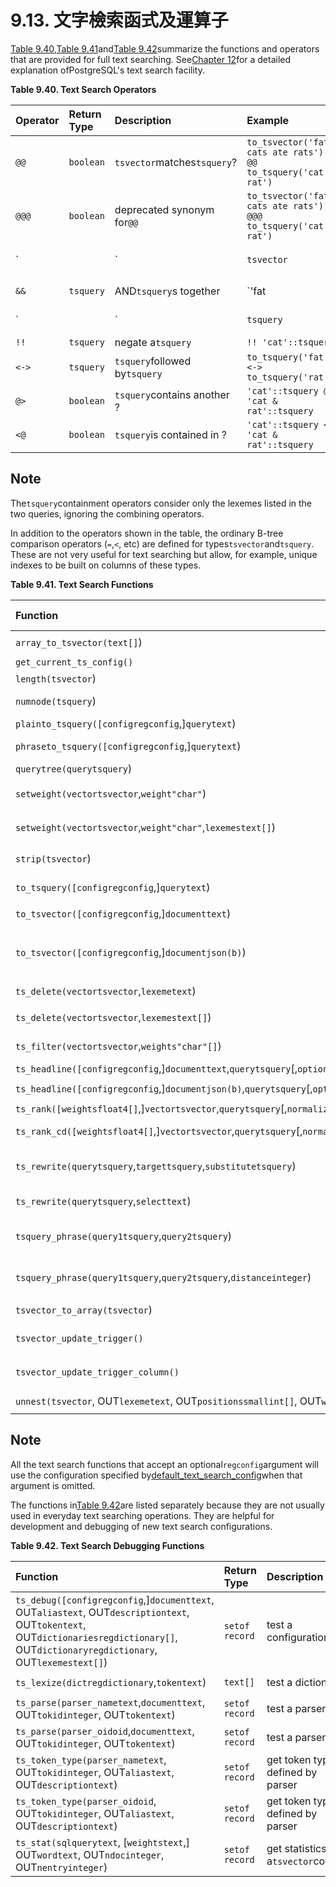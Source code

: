 # 9.13. 文字檢索函式及運算子

[Table 9.40](https://www.postgresql.org/docs/10/static/functions-textsearch.html#textsearch-operators-table),[Table 9.41](https://www.postgresql.org/docs/10/static/functions-textsearch.html#textsearch-functions-table)and[Table 9.42](https://www.postgresql.org/docs/10/static/functions-textsearch.html#textsearch-functions-debug-table)summarize the functions and operators that are provided for full text searching. See[Chapter 12](https://www.postgresql.org/docs/10/static/textsearch.html)for a detailed explanation ofPostgreSQL's text search facility.

**Table 9.40. Text Search Operators**

| Operator | Return Type | Description | Example | Result |  |  |  |  |  |  |  |
| :--- | :--- | :--- | :--- | :--- | :--- | :--- | :--- | :--- | :--- | :--- | :--- |
| `@@` | `boolean` | `tsvector`matches`tsquery`? | `to_tsvector('fat cats ate rats') @@ to_tsquery('cat & rat')` | `t` |  |  |  |  |  |  |  |
| `@@@` | `boolean` | deprecated synonym for`@@` | `to_tsvector('fat cats ate rats') @@@ to_tsquery('cat & rat')` | `t` |  |  |  |  |  |  |  |
| \` |  | \` | `tsvector` | concatenate`tsvector`s | \`'a:1 b:2'::tsvector |  | 'c:1 d:2 b:3'::tsvector\` | `'a':1 'b':2,5 'c':3 'd':4` |  |  |  |
| `&&` | `tsquery` | AND`tsquery`s together | \`'fat | rat'::tsquery && 'cat'::tsquery\` | \`\( 'fat' | 'rat' \) & 'cat'\` |  |  |  |  |  |
| \` |  | \` | `tsquery` | OR`tsquery`s together | \`'fat | rat'::tsquery |  | 'cat'::tsquery\` | \`\( 'fat' | 'rat' \) | 'cat'\` |
| `!!` | `tsquery` | negate a`tsquery` | `!! 'cat'::tsquery` | `!'cat'` |  |  |  |  |  |  |  |
| `<->` | `tsquery` | `tsquery`followed by`tsquery` | `to_tsquery('fat') <-> to_tsquery('rat')` | `'fat' <-> 'rat'` |  |  |  |  |  |  |  |
| `@>` | `boolean` | `tsquery`contains another ? | `'cat'::tsquery @> 'cat & rat'::tsquery` | `f` |  |  |  |  |  |  |  |
| `<@` | `boolean` | `tsquery`is contained in ? | `'cat'::tsquery <@ 'cat & rat'::tsquery` | `t` |  |  |  |  |  |  |  |

## Note

The`tsquery`containment operators consider only the lexemes listed in the two queries, ignoring the combining operators.

In addition to the operators shown in the table, the ordinary B-tree comparison operators \(`=`,`<`, etc\) are defined for types`tsvector`and`tsquery`. These are not very useful for text searching but allow, for example, unique indexes to be built on columns of these types.

**Table 9.41. Text Search Functions**

| Function | Return Type | Description | Example | Result |  |  |
| :--- | :--- | :--- | :--- | :--- | :--- | :--- |
| `array_to_tsvector(text[]`\) | `tsvector` | convert array of lexemes to`tsvector` | `array_to_tsvector('{fat,cat,rat}'::text[])` | `'cat' 'fat' 'rat'` |  |  |
| `get_current_ts_config()` | `regconfig` | get default text search configuration | `get_current_ts_config()` | `english` |  |  |
| `length(tsvector`\) | `integer` | number of lexemes in`tsvector` | `length('fat:2,4 cat:3 rat:5A'::tsvector)` | `3` |  |  |
| `numnode(tsquery`\) | `integer` | number of lexemes plus operators in`tsquery` | \`numnode\('\(fat & rat\) | cat'::tsquery\)\` | `5` |  |
| `plainto_tsquery([configregconfig`,\]`querytext`\) | `tsquery` | produce`tsquery`ignoring punctuation | `plainto_tsquery('english', 'The Fat Rats')` | `'fat' & 'rat'` |  |  |
| `phraseto_tsquery([configregconfig`,\]`querytext`\) | `tsquery` | produce`tsquery`that searches for a phrase, ignoring punctuation | `phraseto_tsquery('english', 'The Fat Rats')` | `'fat' <-> 'rat'` |  |  |
| `querytree(querytsquery`\) | `text` | get indexable part of a`tsquery` | `querytree('foo & ! bar'::tsquery)` | `'foo'` |  |  |
| `setweight(vectortsvector`,`weight"char"`\) | `tsvector` | assign`weight`_\_to each element of_`vector`\_ | `setweight('fat:2,4 cat:3 rat:5B'::tsvector, 'A')` | `'cat':3A 'fat':2A,4A 'rat':5A` |  |  |
| `setweight(vectortsvector`,`weight"char"`,`lexemestext[]`\) | `tsvector` | assign`weight`_\_to elements of_`vector`_that are listed in_`lexemes`\_ | `setweight('fat:2,4 cat:3 rat:5B'::tsvector, 'A', '{cat,rat}')` | `'cat':3A 'fat':2,4 'rat':5A` |  |  |
| `strip(tsvector`\) | `tsvector` | remove positions and weights from`tsvector` | `strip('fat:2,4 cat:3 rat:5A'::tsvector)` | `'cat' 'fat' 'rat'` |  |  |
| `to_tsquery([configregconfig`,\]`querytext`\) | `tsquery` | normalize words and convert to`tsquery` | `to_tsquery('english', 'The & Fat & Rats')` | `'fat' & 'rat'` |  |  |
| `to_tsvector([configregconfig`,\]`documenttext`\) | `tsvector` | reduce document text to`tsvector` | `to_tsvector('english', 'The Fat Rats')` | `'fat':2 'rat':3` |  |  |
| `to_tsvector([configregconfig`,\]`documentjson(b)`\) | `tsvector` | reduce each string value in the document to a`tsvector`, and then concatentate those in document order to produce a single`tsvector` | `to_tsvector('english', '{"a": "The Fat Rats"}'::json)` | `'fat':2 'rat':3` |  |  |
| `ts_delete(vectortsvector`,`lexemetext`\) | `tsvector` | remove given`lexeme`_\_from_`vector`\_ | `ts_delete('fat:2,4 cat:3 rat:5A'::tsvector, 'fat')` | `'cat':3 'rat':5A` |  |  |
| `ts_delete(vectortsvector`,`lexemestext[]`\) | `tsvector` | remove any occurrence of lexemes in`lexemes`_\_from_`vector`\_ | `ts_delete('fat:2,4 cat:3 rat:5A'::tsvector, ARRAY['fat','rat'])` | `'cat':3` |  |  |
| `ts_filter(vectortsvector`,`weights"char"[]`\) | `tsvector` | select only elements with given`weights`_\_from_`vector`\_ | `ts_filter('fat:2,4 cat:3b rat:5A'::tsvector, '{a,b}')` | `'cat':3B 'rat':5A` |  |  |
| `ts_headline([configregconfig`,\]`documenttext`,`querytsquery`\[,`optionstext`\]\) | `text` | display a query match | `ts_headline('x y z', 'z'::tsquery)` | `x y <b>z</b>` |  |  |
| `ts_headline([configregconfig`,\]`documentjson(b)`,`querytsquery`\[,`optionstext`\]\) | `text` | display a query match | `ts_headline('{"a":"x y z"}'::json, 'z'::tsquery)` | `{"a":"x y <b>z</b>"}` |  |  |
| `ts_rank([weightsfloat4[]`,\]`vectortsvector`,`querytsquery`\[,`normalizationinteger`\]\) | `float4` | rank document for query | `ts_rank(textsearch, query)` | `0.818` |  |  |
| `ts_rank_cd([weightsfloat4[]`,\]`vectortsvector`,`querytsquery`\[,`normalizationinteger`\]\) | `float4` | rank document for query using cover density | `ts_rank_cd('{0.1, 0.2, 0.4, 1.0}', textsearch, query)` | `2.01317` |  |  |
| `ts_rewrite(querytsquery`,`targettsquery`,`substitutetsquery`\) | `tsquery` | replace`target`_\_with_`substitute`\_within query | \`ts\_rewrite\('a & b'::tsquery, 'a'::tsquery, 'foo | bar'::tsquery\)\` | \`'b' & \( 'foo' | 'bar' \)\` |
| `ts_rewrite(querytsquery`,`selecttext`\) | `tsquery` | replace using targets and substitutes from a`SELECT`command | `SELECT ts_rewrite('a & b'::tsquery, 'SELECT t,s FROM aliases')` | \`'b' & \( 'foo' | 'bar' \)\` |  |
| `tsquery_phrase(query1tsquery`,`query2tsquery`\) | `tsquery` | make query that searches for`query1`_\_followed by_`query2`\_\(same as`<->`operator\) | `tsquery_phrase(to_tsquery('fat'), to_tsquery('cat'))` | `'fat' <-> 'cat'` |  |  |
| `tsquery_phrase(query1tsquery`,`query2tsquery`,`distanceinteger`\) | `tsquery` | make query that searches for`query1`_\_followed by_`query2`_at distance_`distance`\_ | `tsquery_phrase(to_tsquery('fat'), to_tsquery('cat'), 10)` | `'fat' <10> 'cat'` |  |  |
| `tsvector_to_array(tsvector`\) | `text[]` | convert`tsvector`to array of lexemes | `tsvector_to_array('fat:2,4 cat:3 rat:5A'::tsvector)` | `{cat,fat,rat}` |  |  |
| `tsvector_update_trigger()` | `trigger` | trigger function for automatic`tsvector`column update | `CREATE TRIGGER ... tsvector_update_trigger(tsvcol, 'pg_catalog.swedish', title, body)` |  |  |  |
| `tsvector_update_trigger_column()` | `trigger` | trigger function for automatic`tsvector`column update | `CREATE TRIGGER ... tsvector_update_trigger_column(tsvcol, configcol, title, body)` |  |  |  |
| `unnest(tsvector`, OUT`lexemetext`, OUT`positionssmallint[]`, OUT`weightstext`\) | `setof record` | expand a tsvector to a set of rows | `unnest('fat:2,4 cat:3 rat:5A'::tsvector)` | `(cat,{3},{D}) ...` |  |  |

## Note

All the text search functions that accept an optional`regconfig`argument will use the configuration specified by[default\_text\_search\_config](https://www.postgresql.org/docs/10/static/runtime-config-client.html#guc-default-text-search-config)when that argument is omitted.

The functions in[Table 9.42](https://www.postgresql.org/docs/10/static/functions-textsearch.html#textsearch-functions-debug-table)are listed separately because they are not usually used in everyday text searching operations. They are helpful for development and debugging of new text search configurations.

**Table 9.42. Text Search Debugging Functions**

| Function | Return Type | Description | Example | Result |
| :--- | :--- | :--- | :--- | :--- |
| `ts_debug([configregconfig`,\]`documenttext`, OUT`aliastext`, OUT`descriptiontext`, OUT`tokentext`, OUT`dictionariesregdictionary[]`, OUT`dictionaryregdictionary`, OUT`lexemestext[]`\) | `setof record` | test a configuration | `ts_debug('english', 'The Brightest supernovaes')` | `(asciiword,"Word, all ASCII",The,{english_stem},english_stem,{}) ...` |
| `ts_lexize(dictregdictionary`,`tokentext`\) | `text[]` | test a dictionary | `ts_lexize('english_stem', 'stars')` | `{star}` |
| `ts_parse(parser_nametext`,`documenttext`, OUT`tokidinteger`, OUT`tokentext`\) | `setof record` | test a parser | `ts_parse('default', 'foo - bar')` | `(1,foo) ...` |
| `ts_parse(parser_oidoid`,`documenttext`, OUT`tokidinteger`, OUT`tokentext`\) | `setof record` | test a parser | `ts_parse(3722, 'foo - bar')` | `(1,foo) ...` |
| `ts_token_type(parser_nametext`, OUT`tokidinteger`, OUT`aliastext`, OUT`descriptiontext`\) | `setof record` | get token types defined by parser | `ts_token_type('default')` | `(1,asciiword,"Word, all ASCII") ...` |
| `ts_token_type(parser_oidoid`, OUT`tokidinteger`, OUT`aliastext`, OUT`descriptiontext`\) | `setof record` | get token types defined by parser | `ts_token_type(3722)` | `(1,asciiword,"Word, all ASCII") ...` |
| `ts_stat(sqlquerytext`, \[`weightstext`,\] OUT`wordtext`, OUT`ndocinteger`, OUT`nentryinteger`\) | `setof record` | get statistics of a`tsvector`column | `ts_stat('SELECT vector from apod')` | `(foo,10,15) ...` |

